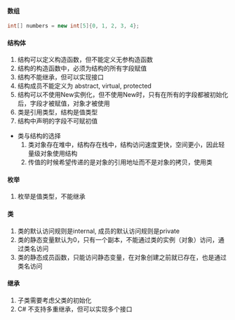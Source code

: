 #### 数组
```C#
int[] numbers = new int[5]{0, 1, 2, 3, 4};
```

#### 结构体
1. 结构可以定义构造函数，但不能定义无参构造函数
2. 结构的构造函数中，必须为结构的所有字段赋值
3. 结构不能继承，但可以实现接口
4. 结构成员不能定义为 abstract, virtual, protected
5. 结构可以不使用New实例化，但不使用New时，只有在所有的字段都被初始化后，字段才被赋值，对象才被使用
6. 类是引用类型，结构是值类型
7. 结构中声明的字段不可赋初值

* 类与结构的选择
	1. 类对象存在堆中，结构存在栈中，结构访问速度更快，空间更小，因此轻量级对象使用结构
	2. 传值的时候希望传递的是对象的引用地址而不是对象的拷贝，使用类
	
	
	
#### 枚举
1. 枚举是值类型，不能继承

#### 类
1. 类的默认访问规则是internal, 成员的默认访问规则是private
2. 类的静态变量默认为0，只有一个副本，不能通过类的实例（对象）访问，通过类名访问
3. 类的静态成员函数，只能访问静态变量，在对象创建之前就已存在，也是通过类名访问

#### 继承
1. 子类需要考虑父类的初始化
2. C# 不支持多重继承，但可以实现多个接口